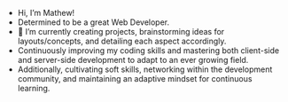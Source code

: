 - Hi, I’m Mathew!
- Determined to be a great Web Developer.
- 🌱 I’m currently creating projects, brainstorming ideas for layouts/concepts, and detailing each aspect accordingly.
- Continuously improving my coding skills and mastering both client-side and server-side development to adapt to an ever growing field.
- Additionally, cultivating soft skills, networking within the development community, and maintaining an adaptive mindset for continuous learning.


<!---
mathewmarquez/mathewmarquez is a ✨ special ✨ repository because its `README.md` (this file) appears on your GitHub profile.
You can click the Preview link to take a look at your changes.
--->
